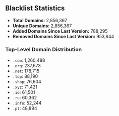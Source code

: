 ## Blacklist Statistics

- **Total Domains:** 2,856,367
- **Unique Domains:** 2,856,367
- **Added Domains Since Last Version:** 788,295
- **Removed Domains Since Last Version:** 953,844

### Top-Level Domain Distribution

-  `.com`: 1,260,488
-  `.org`: 237,673
-  `.net`: 178,715
-  `.top`: 88,190
-  `.shop`: 76,604
-  `.xyz`: 71,421
-  `.io`: 61,501
-  `.ru`: 60,362
-  `.info`: 52,244
-  `.pl`: 48,894
